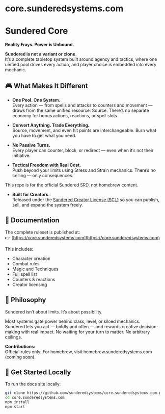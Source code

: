 # core.sunderedsystems.com

# Sundered Core

**Reality Frays. Power is Unbound.**

**Sundered is not a variant or clone.**  
It’s a complete tabletop system built around agency and tactics, where one unified pool drives every action, and player choice is embedded into every mechanic.

## 🎮 What Makes It Different

- **One Pool. One System.**  
  Every action — from spells and attacks to counters and movement — draws from the same unified resource: Source. There’s no separate economy for bonus actions, reactions, or spell slots.

- **Convert Anything. Trade Everything.**  
  Source, movement, and even hit points are interchangeable. Burn what you have to get what you need.

- **No Passive Turns.**  
  Every player can counter, block, or redirect — even when it’s not their initiative.

- **Tactical Freedom with Real Cost.**  
  Push beyond your limits using Stress and Strain mechanics. There’s no ceiling — only consequences.

This repo is for the official Sundered SRD, not homebrew content.

- **Built for Creators.**  
  Released under the [Sundered Creator License (SCL)](https://sunderedsystems.com/license) so you can publish, sell, and expand the system freely. 

## 📘 Documentation

The complete ruleset is published at:  
👉 [https://core.sunderedsystems.com](https://core.sunderedsystems.com)

This includes:

- Character creation
- Combat rules
- Magic and Techniques
- Full spell list
- Counters & reactions
- Creator licensing

## 🧠 Philosophy

Sundered isn’t about limits. It’s about possibility.

Most systems gate power behind class, level, or siloed mechanics. Sundered lets you act — boldly and often — and rewards creative decision-making with real impact. No waiting for your turn to matter. No arbitrary ceilings.

**Contributions:**  
Official rules only. For homebrew, visit homebrew.sunderedsystems.com (coming soon).

## 🚀 Get Started Locally

To run the docs site locally:

```bash
git clone https://github.com/sunderedsystems/core.sunderedsystems.com.git
cd core.sunderedsystems.com
npm install
npm start
